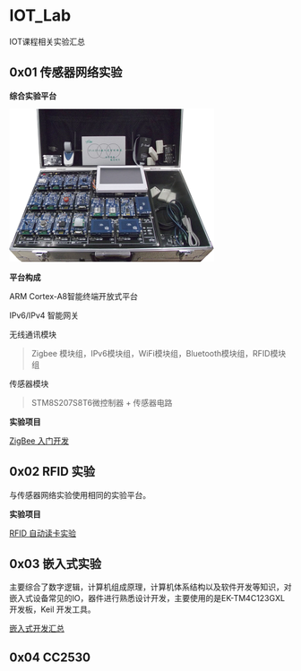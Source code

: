 # IOT_Lab
IOT课程相关实验汇总

## 0x01 传感器网络实验

**综合实验平台**

![img](img/pic1.png)

**平台构成** 

ARM Cortex-A8智能终端开放式平台

IPv6/IPv4 智能网关

无线通讯模块

> Zigbee 模块组，IPv6模块组，WiFi模块组，Bluetooth模块组，RFID模块组

传感器模块

> STM8S207S8T6微控制器 + 传感器电路



**实验项目**

[ZigBee 入门开发](/ZigBee入门开发)





## 0x02 RFID 实验

与传感器网络实验使用相同的实验平台。

**实验项目**

[RFID 自动读卡实验](/RFID自动读卡实验)





## 0x03 嵌入式实验

主要综合了数字逻辑，计算机组成原理，计算机体系结构以及软件开发等知识，对嵌入式设备常见的IO，器件进行熟悉设计开发，主要使用的是EK-TM4C123GXL 开发板，Keil 开发工具。

[嵌入式开发汇总](/Embedded_Systems)



## 0x04 CC2530

